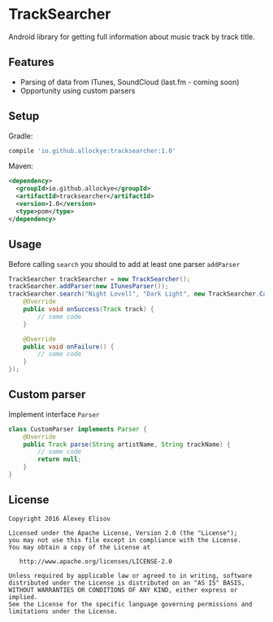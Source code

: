 # TrackSearcher
Android library for getting full information about music track by track title.
## Features
- Parsing of data from ITunes, SoundCloud (last.fm - coming soon)
- Opportunity using custom parsers

## Setup
Gradle:
```gradle
compile 'io.github.allockye:tracksearcher:1.0'
```
Maven:
```xml
<dependency>
  <groupId>io.github.allockye</groupId>
  <artifactId>tracksearcher</artifactId>
  <version>1.0</version>
  <type>pom</type>
</dependency>
```
## Usage
Before calling ```search``` you should to add at least one parser ```addParser```
```java
TrackSearcher trackSearcher = new TrackSearcher();
trackSearcher.addParser(new ITunesParser());
trackSearcher.search("Night Lovell", "Dark Light", new TrackSearcher.Callback() {
    @Override
    public void onSuccess(Track track) {
        // some code
    }

    @Override
    public void onFailure() {
        // some code
    }
});
```
## Custom parser
Implement interface ```Parser```
```java
class CustomParser implements Parser {
    @Override
    public Track parse(String artistName, String trackName) {
        // some code
        return null;
    }
}
```
## License
```
Copyright 2016 Alexey Elisov

Licensed under the Apache License, Version 2.0 (the "License");
you may not use this file except in compliance with the License.
You may obtain a copy of the License at

   http://www.apache.org/licenses/LICENSE-2.0

Unless required by applicable law or agreed to in writing, software
distributed under the License is distributed on an "AS IS" BASIS,
WITHOUT WARRANTIES OR CONDITIONS OF ANY KIND, either express or implied.
See the License for the specific language governing permissions and
limitations under the License.
